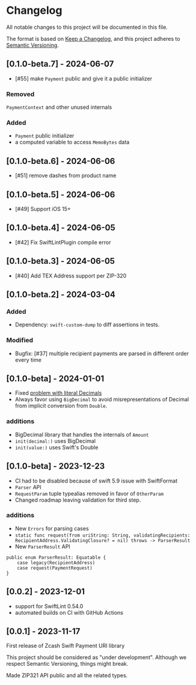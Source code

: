 # Changelog

All notable changes to this project will be documented in this file.

The format is based on [Keep a Changelog](https://keepachangelog.com/en/1.0.0/),
and this project adheres to [Semantic Versioning](https://semver.org/spec/v2.0.0.html).

## [0.1.0-beta.7] - 2024-06-07
- [#55] make `Payment` public and give it a public initializer
### Removed 
`PaymentContext` and other unused internals

### Added
- `Payment` public initializer
- a computed variable to access `MemoBytes` data
## [0.1.0-beta.6] - 2024-06-06
- [#51] remove dashes from product name
## [0.1.0-beta.5] - 2024-06-06
- [#49] Support iOS 15+
## [0.1.0-beta.4] - 2024-06-05
- [#42] Fix SwiftLintPlugin compile error

## [0.1.0-beta.3] - 2024-06-05

- [#40] Add TEX Address support per ZIP-320 

## [0.1.0-beta.2] - 2024-03-04
### Added 
- Dependency: `swift-custom-dump` to diff assertions in tests.

### Modified
- Bugfix: [#37] multiple recipient payments are parsed in different order every time 

## [0.1.0-beta] - 2024-01-01
- Fixed [problem with literal Decimals](https://github.com/pacu/zcash-swift-payment-uri/issues/35)
- Always favor using `BigDecimal` to avoid misrepresentations of Decimal from 
implicit conversion from `Double`.

### additions
- BigDecimal library that handles the internals of `Amount`
- `init(decimal:)` uses BigDecimal
- `init(value:)` uses Swift's Double 

## [0.1.0-beta] - 2023-12-23
- CI had to be disabled because of swift 5.9 issue with SwiftFormat
- `Parser` API
- `RequestParam` tuple typealias removed in favor of `OtherParam` 
- Changed roadmap leaving validation for third step.

### additions
- New `Errors` for parsing cases
- `static func request(from uriString: String, validatingRecipients: RecipientAddress.ValidatingClosure? = nil) throws -> ParserResult`
- New `ParserResult` API

```
public enum ParserResult: Equatable {
    case legacy(RecipientAddress)
    case request(PaymentRequest)
}
```

## [0.0.2] - 2023-12-01

- support for SwiftLint 0.54.0
- automated builds on CI with GitHub Actions

## [0.0.1] - 2023-11-17

First release of Zcash Swift Payment URI library

This project should be considered as "under development". Although we respect Semantic
Versioning, things might break.

Made ZIP321 API public and all the related types. 

